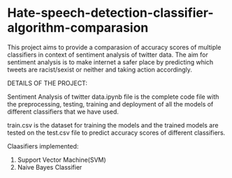 # Hate-speech-detection-classifier-algorithm-comparasion
This project aims to provide a comparasion of accuracy scores of multiple classifiers in context of sentiment analysis of twitter data. The aim for sentiment analysis is to make internet a safer place by predicting which tweets are racist/sexist or neither and taking action accordingly.

DETAILS OF THE PROJECT:

Sentiment Analysis of twitter data.ipynb file is the complete code file with the preprocessing, testing, training and deployment of all the models of different classifiers that we have used.

train.csv is the dataset for training the models and the trained models are tested on the test.csv file to predict accuracy scores of different classifiers.


Claasifiers implemented:
1. Support Vector Machine(SVM)
2. Naive Bayes Classifier
